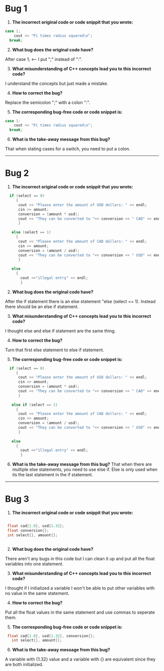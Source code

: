 # Bug 1

1. **The incorrect original code or code snippit that you wrote:**

``` cpp
case 1;
    cout << "Pi times radius squared\n";
  break;


```

2. **What bug does the original code have?**

After case 1; <-- I put ";" instead of ":". 

3. **What misunderstanding of C++ concepts lead you to this incorrect code?**

I understand the concepts but just made a mistake.

4. **How to correct the bug?**

Replace the semicolon ";" with a colon ":".

5. **The corresponding bug-free code or code snippet is:**

``` cpp
case 1:
    cout << "Pi times radius squared\n";
  break;
```

6. **What is the take-away message from this bug?**

That when stating cases for a switch, you need to put a colon.

---

# Bug 2

1. **The incorrect original code or code snippit that you wrote:**

``` cpp
  if (select == 0)
     {
      cout << "Please enter the amount of USD dollars: " << endl;
      cin >> amount;
      conversion = (amount * usd);
      cout << "They can be converted to "<< conversion << " CAD" << endl;
      } 
      
   else (select == 1) 
     {
      cout << "Please enter the amount of CAD dollars: " << endl;
      cin >> amount;
      conversion = (amount / usd);
      cout << "They can be converted to "<< conversion << " USD" << endl;
      }
         
   else 
     {
       cout <<"illegal entry" << endl;
       }

```

2. **What bug does the original code have?**

After the if statement there is an else statement "else (select == 1).
Instead there should be an else if statement.

3. **What misunderstanding of C++ concepts lead you to this incorrect code?**

I thought else and else if statement are the same thing.

4. **How to correct the bug?**

Turn that first else statement to else if statement.

5. **The corresponding bug-free code or code snippet is:**

``` cpp
  if (select == 0)
     {
      cout << "Please enter the amount of USD dollars: " << endl;
      cin >> amount;
      conversion = (amount * usd);
      cout << "They can be converted to "<< conversion << " CAD" << endl;
      } 
      
   else if (select == 1) 
     {
      cout << "Please enter the amount of CAD dollars: " << endl;
      cin >> amount;
      conversion = (amount / usd);
      cout << "They can be converted to "<< conversion << " USD" << endl;
      }
         
   else 
     {
       cout <<"illegal entry" << endl;
       }
```

6. **What is the take-away message from this bug?**
That when there are multiple else statements, you need to use else if. Else is only used when its the last statement in the if statement.  
---

# Bug 3

1. **The incorrect original code or code snippit that you wrote:**

``` cpp

 float cad{1.0}, usd{1.32};
 float conversion{};
 int select{}, amount{};
 
```

2. **What bug does the original code have?**

There aren't any bugs in this code but I can clean it up and put all the float variables into one statement.

3. **What misunderstanding of C++ concepts lead you to this incorrect code?**

I thought if I initialized a variable I won't be able to put other variables with no value in the same statement.

4. **How to correct the bug?**

Put all the float values in the same statement and use commas to seperate them.

5. **The corresponding bug-free code or code snippet is:**

``` cpp
 float cad{1.0}, usd{1.32}, conversion{};
   int select{}, amount{};
```

6. **What is the take-away message from this bug?**

A variable with {1.32} value and a variable with {} are equivalent since they are both initialized.
